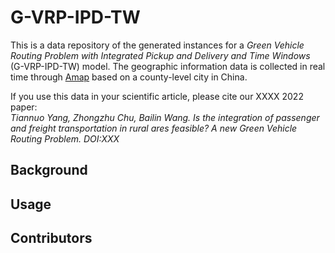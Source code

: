 # G-VRP-IPD-TW
This is a data repository of the generated instances for a *Green Vehicle Routing Problem with Integrated Pickup and Delivery and Time Windows* (G-VRP-IPD-TW) model. The geographic information data is collected in real time through [Amap](https://www.alibabacloud.com/zh/customers/autonavi) based on a county-level city in China.

If you use this data in your scientific article, please cite our XXXX 2022 paper:  
*Tiannuo Yang, Zhongzhu Chu, Bailin Wang. Is the integration of passenger and freight transportation in rural ares feasible? A new Green Vehicle Routing Problem. DOI:XXX*

## Background

## Usage

## Contributors